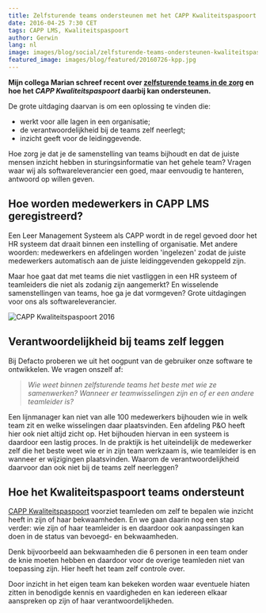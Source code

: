 ```yaml
---
title: Zelfsturende teams ondersteunen met het CAPP Kwaliteitspaspoort
date: 2016-04-25 7:30 CET
tags: CAPP LMS, Kwaliteitspaspoort
author: Gerwin
lang: nl
image: images/blog/social/zelfsturende-teams-ondersteunen-kwaliteitspaspoort.png
featured_image: images/blog/featured/20160726-kpp.jpg
---
```


__Mijn collega Marian schreef recent over [zelfsturende teams in de zorg](/blog/zelfsturende-teams-hot-topic-in-de-zorg/) en hoe het _CAPP Kwaliteitspaspoort_ daarbij kan ondersteunen.__

De grote uitdaging daarvan is om een oplossing te vinden die:

-   werkt voor alle lagen in een organisatie;
-   de verantwoordelijkheid bij de teams zelf neerlegt;
-   inzicht geeft voor de leidinggevende.

Hoe zorg je dat je de samenstelling van teams bijhoudt en dat de juiste mensen inzicht hebben in sturingsinformatie van het gehele team? Vragen waar wij als softwareleverancier een goed, maar eenvoudig te hanteren, antwoord op willen geven.

## Hoe worden medewerkers in CAPP LMS geregistreerd?

Een Leer Management Systeem als CAPP wordt in de regel gevoed door het HR systeem dat draait binnen een instelling of organisatie. Met andere woorden: medewerkers en afdelingen worden 'ingelezen' zodat de juiste medewerkers automatisch aan de juiste leidinggevenden gekoppeld zijn.

Maar hoe gaat dat met teams die niet vastliggen in een HR systeem of teamleiders die niet als zodanig zijn aangemerkt? En wisselende samenstellingen van teams, hoe ga je dat vormgeven? Grote uitdagingen voor ons als softwareleverancier.

![CAPP Kwaliteitspaspoort 2016](/images/blog/kwaliteitspaspoort-small.jpg)

## Verantwoordelijkheid bij teams zelf leggen

Bij Defacto proberen we uit het oogpunt van de gebruiker onze software te ontwikkelen. We vragen onszelf af:

> _Wie weet binnen zelfsturende teams het beste met wie ze samenwerken? Wanneer er teamwisselingen zijn en of er een andere teamleider is?_

Een lijnmanager kan niet van alle 100 medewerkers bijhouden wie in welk team zit en welke wisselingen daar plaatsvinden. Een afdeling P&O heeft hier ook niet altijd zicht op. Het bijhouden hiervan in een systeem is daardoor een lastig proces. In de praktijk is het uiteindelijk de medewerker zelf die het beste weet wie er in zijn team werkzaam is, wie teamleider is en wanneer er wijzigingen plaatsvinden. Waarom de verantwoordelijkheid daarvoor dan ook niet bij de teams zelf neerleggen?

## Hoe het Kwaliteitspaspoort teams ondersteunt

[CAPP Kwaliteitspaspoort](/capp-compliance/) voorziet teamleden om zelf te bepalen wie inzicht heeft in zijn of haar bekwaamheden. En we gaan daarin nog een stap verder: wie zijn of haar teamleider is en daardoor ook aanpassingen kan doen in de status van bevoegd- en bekwaamheden.

Denk bijvoorbeeld aan bekwaamheden die 6 personen in een team onder de knie moeten hebben en daardoor voor de overige teamleden niet van toepassing zijn. Hier heeft het team zelf controle over.

Door inzicht in het eigen team kan bekeken worden waar eventuele hiaten zitten in benodigde kennis en vaardigheden en kan iedereen elkaar aanspreken op zijn of haar verantwoordelijkheden.
